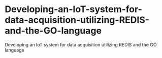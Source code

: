 # Developing-an-IoT-system-for-data-acquisition-utilizing-REDIS-and-the-GO-language
Developing an IoT system for data acquisition utilizing REDIS and the GO language
